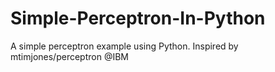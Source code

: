 # Simple-Perceptron-In-Python
A simple perceptron example using Python. Inspired by mtimjones/perceptron @IBM
